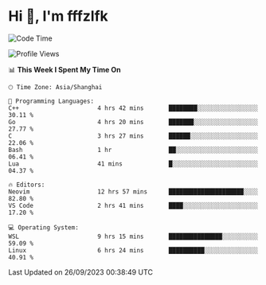 # Hi 👋, I'm fffzlfk

<!--START_SECTION:waka-->
![Code Time](http://img.shields.io/badge/Code%20Time-446%20hrs-blue)

![Profile Views](http://img.shields.io/badge/Profile%20Views-0-blue)

📊 **This Week I Spent My Time On** 

```text
🕑︎ Time Zone: Asia/Shanghai

💬 Programming Languages: 
C++                      4 hrs 42 mins       ████████░░░░░░░░░░░░░░░░░   30.11 % 
Go                       4 hrs 20 mins       ███████░░░░░░░░░░░░░░░░░░   27.77 % 
C                        3 hrs 27 mins       ██████░░░░░░░░░░░░░░░░░░░   22.06 % 
Bash                     1 hr                ██░░░░░░░░░░░░░░░░░░░░░░░   06.41 % 
Lua                      41 mins             █░░░░░░░░░░░░░░░░░░░░░░░░   04.37 % 

🔥 Editors: 
Neovim                   12 hrs 57 mins      █████████████████████░░░░   82.80 % 
VS Code                  2 hrs 41 mins       ████░░░░░░░░░░░░░░░░░░░░░   17.20 % 

💻 Operating System: 
WSL                      9 hrs 15 mins       ███████████████░░░░░░░░░░   59.09 % 
Linux                    6 hrs 24 mins       ██████████░░░░░░░░░░░░░░░   40.91 % 
```


 Last Updated on 26/09/2023 00:38:49 UTC
<!--END_SECTION:waka-->
